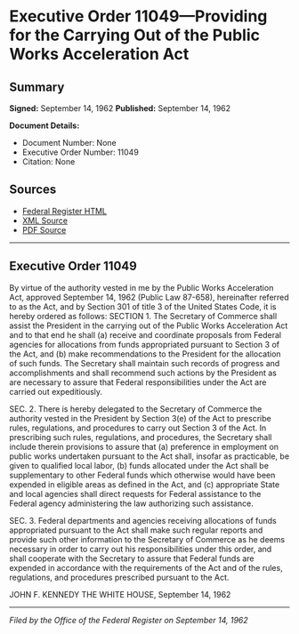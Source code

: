 # Executive Order 11049—Providing for the Carrying Out of the Public Works Acceleration Act

## Summary

**Signed:** September 14, 1962
**Published:** September 14, 1962

**Document Details:**
- Document Number: None
- Executive Order Number: 11049
- Citation: None

## Sources
- [Federal Register HTML](https://www.presidency.ucsb.edu/documents/executive-order-11049-providing-for-the-carrying-out-the-public-works-acceleration-act)
- [XML Source](None)
- [PDF Source](None)

---

## Executive Order 11049

By virtue of the authority vested in me by the Public Works Acceleration Act, approved September 14, 1962 (Public Law 87-658), hereinafter referred to as the Act, and by Section 301 of title 3 of the United States Code, it is hereby ordered as follows:
SECTION 1. The Secretary of Commerce shall assist the President in the carrying out of the Public Works Acceleration Act and to that end he shall (a) receive and coordinate proposals from Federal agencies for allocations from funds appropriated pursuant to Section 3 of the Act, and (b) make recommendations to the President for the allocation of such funds. The Secretary shall maintain such records of progress and accomplishments and shall recommend such actions by the President as are necessary to assure that Federal responsibilities under the Act are carried out expeditiously.

SEC. 2. There is hereby delegated to the Secretary of Commerce the authority vested in the President by Section 3(e) of the Act to prescribe rules, regulations, and procedures to carry out Section 3 of the Act. In prescribing such rules, regulations, and procedures, the Secretary shall include therein provisions to assure that (a) preference in employment on public works undertaken pursuant to the Act shall, insofar as practicable, be given to qualified local labor, (b) funds allocated under the Act shall be supplementary to other Federal funds which otherwise would have been expended in eligible areas as defined in the Act, and (c) appropriate State and local agencies shall direct requests for Federal assistance to the Federal agency administering the law authorizing such assistance.

SEC. 3. Federal departments and agencies receiving allocations of funds appropriated pursuant to the Act shall make such regular reports and provide such other information to the Secretary of Commerce as he deems necessary in order to carry out his responsibilities under this order, and shall cooperate with the Secretary to assure that Federal funds are expended in accordance with the requirements of the Act and of the rules, regulations, and procedures prescribed pursuant to the Act.

JOHN F. KENNEDY
THE WHITE HOUSE,
September 14, 1962

---

*Filed by the Office of the Federal Register on September 14, 1962*
